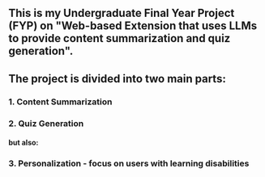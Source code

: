 ## This is my Undergraduate Final Year Project (FYP) on "Web-based Extension that uses LLMs to provide content summarization and quiz generation".

## The project is divided into two main parts:
### 1. Content Summarization
### 2. Quiz Generation
#### but also:
### 3. Personalization - focus on users with learning disabilities 


#   
